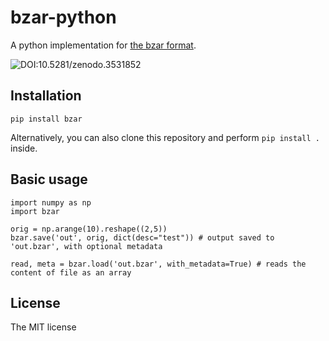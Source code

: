 # bzar-python

A python implementation for [the bzar format](https://github.com/gwappa/bzar).

![DOI:10.5281/zenodo.3531852](https://zenodo.org/badge/doi/10.5281/zenodo.3531852.svg)

## Installation

```
pip install bzar
```

Alternatively, you can also clone this repository and perform `pip install .` inside.

## Basic usage

```
import numpy as np
import bzar

orig = np.arange(10).reshape((2,5))
bzar.save('out', orig, dict(desc="test")) # output saved to 'out.bzar', with optional metadata

read, meta = bzar.load('out.bzar', with_metadata=True) # reads the content of file as an array
```

## License

The MIT license
